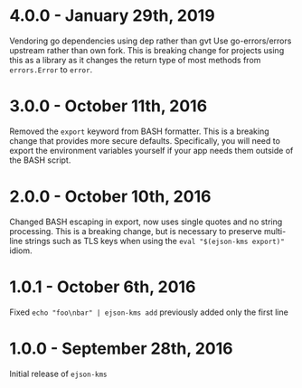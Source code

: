 # 4.0.0 - January 29th, 2019

Vendoring go dependencies using dep rather than gvt
Use go-errors/errors upstream rather than own fork. This is breaking change for projects using this as a library as it changes the return type of most methods from `errors.Error` to `error`.

# 3.0.0 - October 11th, 2016

Removed the `export` keyword from BASH formatter.
This is a breaking change that provides more secure defaults. Specifically,
you will need to export the environment variables yourself if your app needs
them outside of the BASH script.

# 2.0.0 - October 10th, 2016

Changed BASH escaping in export, now uses single quotes and no string processing.
This is a breaking change, but is necessary to preserve multi-line strings such
as TLS keys when using the `eval "$(ejson-kms export)"` idiom.

# 1.0.1 - October 6th, 2016

Fixed `echo "foo\nbar" | ejson-kms add` previously added only the first line

# 1.0.0 - September 28th, 2016

Initial release of `ejson-kms`
